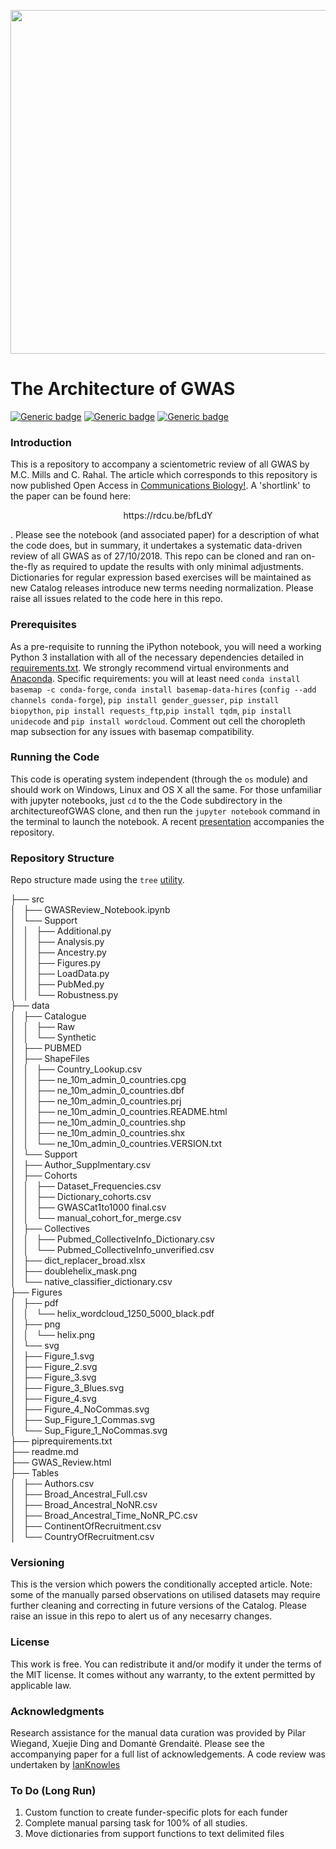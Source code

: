 <p align="center">
  <img src="https://github.com/crahal/architectureofGWAS/blob/master/figures/png/helix.png" width="550"/>
</p>

# The Architecture of GWAS

[![Generic badge](https://img.shields.io/badge/Python-3.6-<red>.svg)](https://shields.io/)  [![Generic badge](https://img.shields.io/badge/License-MIT-blue.svg)](https://shields.io/)  [![Generic badge](https://img.shields.io/badge/Maintained-Yes-green.svg)](https://shields.io/)

### Introduction

This is a repository to accompany a scientometric review of all GWAS by M.C. Mills and C. Rahal. The article which corresponds to this repository is now published Open Access in [Communications Biology!](https://www.nature.com/commsbio/). A 'shortlink' to the paper can be found here:
<p align="center">
https://rdcu.be/bfLdY
</p>
. Please see the notebook (and associated paper) for a description of what the code does, but in summary, it undertakes a systematic data-driven review of all GWAS as of 27/10/2018. This repo can be cloned and ran on-the-fly as required to update the results with only minimal adjustments. Dictionaries for regular expression based exercises will be maintained as new Catalog releases introduce new terms needing normalization. Please raise all issues related to the code here in this repo.

### Prerequisites

As a pre-requisite to running the iPython notebook, you will need a working Python 3 installation with all of the necessary dependencies detailed in [requirements.txt](https://github.com/crahal/architectureofGWAS/blob/master/requirements.txt). We strongly recommend virtual environments and [Anaconda](https://www.anaconda.com/distribution/). Specific requirements: you will at least need ```conda install basemap -c conda-forge```, ```conda install basemap-data-hires``` (```config --add channels conda-forge```), ```pip install gender_guesser```, ```pip install biopython```, ```pip install requests_ftp```,```pip install tqdm```, ```pip install unidecode``` and ```pip install wordcloud```. Comment out cell the choropleth map subsection for any issues with basemap compatibility.

### Running the Code

This code is operating system independent (through the ``os`` module) and should work on Windows, Linux and OS X all the same. For those unfamiliar with jupyter notebooks, just ```cd``` to the the Code subdirectory in the architectureofGWAS clone, and then run the ```jupyter notebook``` command in the terminal to launch the notebook. A recent [presentation](https://github.com/crahal/GWASReview/tree/master/presentation) accompanies the repository.

### Repository Structure

Repo structure made using the ```tree``` [utility](https://en.wikipedia.org/wiki/Tree_%28Unix%29).

├── src  
│   ├── GWASReview_Notebook.ipynb  
│   └── Support  
│   │   ├── Additional.py  
│   │   ├── Analysis.py  
│   │   ├── Ancestry.py  
│   │   ├── Figures.py  
│   │   ├── LoadData.py  
│   │   ├── PubMed.py  
│   │   └── Robustness.py  
├── data  
│   ├── Catalogue  
│   │   ├── Raw  
│   │   └── Synthetic  
│   ├── PUBMED  
│   ├── ShapeFiles  
│   │   ├── Country_Lookup.csv  
│   │   ├── ne_10m_admin_0_countries.cpg  
│   │   ├── ne_10m_admin_0_countries.dbf  
│   │   ├── ne_10m_admin_0_countries.prj  
│   │   ├── ne_10m_admin_0_countries.README.html  
│   │   ├── ne_10m_admin_0_countries.shp  
│   │   ├── ne_10m_admin_0_countries.shx  
│   │   └── ne_10m_admin_0_countries.VERSION.txt  
│   └── Support  
│       ├── Author_Supplmentary.csv  
│       ├── Cohorts  
│       │   ├── Dataset_Frequencies.csv  
│       │   ├── Dictionary_cohorts.csv  
│       │   ├── GWASCat1to1000 final.csv  
│       │   └── manual_cohort_for_merge.csv  
│       ├── Collectives  
│       │   ├── Pubmed_CollectiveInfo_Dictionary.csv  
│       │   └── Pubmed_CollectiveInfo_unverified.csv  
│       ├── dict_replacer_broad.xlsx  
│       ├── doublehelix_mask.png  
│       └── native_classifier_dictionary.csv  
├── Figures  
│   ├── pdf  
│   │   └── helix_wordcloud_1250_5000_black.pdf  
│   ├── png  
│   │   └── helix.png  
│   └── svg  
│       ├── Figure_1.svg  
│       ├── Figure_2.svg  
│       ├── Figure_3.svg  
│       ├── Figure_3_Blues.svg  
│       ├── Figure_4.svg  
│       ├── Figure_4_NoCommas.svg  
│       ├── Sup_Figure_1_Commas.svg  
│       └── Sup_Figure_1_NoCommas.svg  
├── piprequirements.txt  
├── readme.md  
├── GWAS_Review.html  
├── Tables  
│   ├── Authors.csv  
│   ├── Broad_Ancestral_Full.csv  
│   ├── Broad_Ancestral_NoNR.csv  
│   ├── Broad_Ancestral_Time_NoNR_PC.csv  
│   ├── ContinentOfRecruitment.csv  
│   └── CountryOfRecruitment.csv

### Versioning
This is the version which powers the conditionally accepted article. Note: some of the manually parsed observations on utilised datasets may require further cleaning and correcting in future versions of the Catalog. Please raise an issue in this repo to alert us of any necesarry changes.

### License
This work is free. You can redistribute it and/or modify it under the terms of the MIT license. It comes without any warranty, to the extent permitted by applicable law.

### Acknowledgments
Research assistance for the manual data curation was provided by Pilar Wiegand, Xuejie Ding and Domantė Grendaitė. Please see the accompanying paper for a full list of acknowledgements. A code review was undertaken by [IanKnowles](https://github.com/ianknowles)

### To Do (Long Run)

1. Custom function to create funder-specific plots for each funder
2. Complete manual parsing task for 100% of all studies.
3. Move dictionaries from support functions to text delimited files
